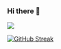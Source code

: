 ### Hi there 👋

<!--
**qiy2019/qiy2019** is a ✨ _special_ ✨ repository because its `README.md` (this file) appears on your GitHub profile.

Here are some ideas to get you started:

- 🔭 I’m currently working on ...
- 🌱 I’m currently learning ...
- 👯 I’m looking to collaborate on ...
- 🤔 I’m looking for help with ...
- 💬 Ask me about ...
- 📫 How to reach me: ...
- 😄 Pronouns: ...
- ⚡ Fun fact: ...
-->
![](https://komarev.com/ghpvc/?username=qiy2019&color=f567db)

[![GitHub Streak](https://github-readme-streak-stats.herokuapp.com/?user=qiy2019&theme=cobalt)](https://git.io/streak-stats)
